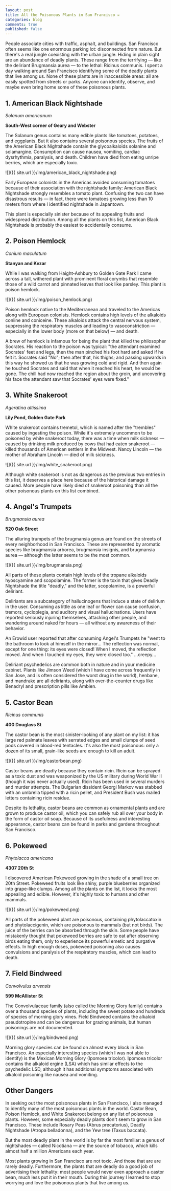 ```yaml
---
layout: post
title: All the Poisonous Plants in San Francisco ☠️
categories: blog
comments: true
published: false
---
```


People associate cities with traffic, asphalt, and buildings. San Francisco often seems like one enormous parking lot: disconnected from nature. But there's a real jungle coexisting with the urban jungle. Hiding in plain sight are an abundance of deadly plants. These range from the terrifying — like the deliriant Brugmansia aurea — to the lethal: Ricinus communis.
I spent a day walking around San Francisco identifying some of the deadly plants that live among us. None of these plants are in inaccessible areas: all are easily spotted from streets or parks. Anyone can identify, observe, and maybe even bring home some of these poisonous plants.

<!--more-->

## 1. American Black Nightshade

_Solanum americanum_

__South-West corner of Geary and Webster__

The Solanum genus contains many edible plants like tomatoes, potatoes, and eggplants. But it also contains several poisonous species. The fruits of the American Black Nightshade contain the glycoalkaloids solanine and solamargine. Consumption can cause nausea, vomiting, cardiac dysrhythmia, paralysis, and death. Children have died from eating unripe berries, which are especially toxic.

![]({{ site.url }}/img/american_black_nightshade.png)

Early European colonists in the Americas avoided consuming tomatoes because of their association with the nightshade family: American Black Nightshade strongly resembles a tomato plant. Confusing the two can have disastrous results — in fact, there were tomatoes growing less than 10 meters from where I identified nightshade in Japantown.

This plant is especially sinister because of its appealing fruits and widespread distribution. Among all the plants on this list, American Black Nightshade is probably the easiest to accidentally consume.


## 2. Poison Hemlock

_Conium maculatum_

__Stanyan and Kezar__

While I was walking from Haight-Ashbury to Golden Gate Park I came across a tall, withered plant with prominent floral corymbs that resemble those of a wild carrot and pinnated leaves that look like parsley. This plant is poison hemlock.

![]({{ site.url }}/img/poison_hemlock.png)

Poison hemlock native to the Mediterranean and traveled to the Americas along with European colonists. Hemlock contains high levels of the alkaloids coniine and coniceine. These alkaloids attack the central nervous system, suppressing the respiratory muscles and leading to vasoconstriction — especially in the lower body (more on that below) — and death.

A brew of hemlock is infamous for being the plant that killed the philosopher Socrates. His reaction to the poison was typical: "the attendant examined Socrates' feet and legs, then the man pinched his foot hard and asked if he felt it. Socrates said "No"; then after that, his thighs; and passing upwards in this way he showed us that he was growing cold and rigid. And then again he touched Socrates and said that when it reached his heart, he would be gone. The chill had now reached the region about the groin, and uncovering his face the attendant saw that Socrates' eyes were fixed."


## 3. White Snakeroot

_Ageratina altissima_

__Lily Pond, Golden Gate Park__

White snakeroot contains tremetol, which is named after the "trembles" caused by ingesting the poison. While it's extremely uncommon to be poisoned by white snakeroot today, there was a time when milk sickness —caused by drinking milk produced by cows that had eaten snakeroot — killed thousands of American settlers in the Midwest. Nancy Lincoln — the mother of Abraham Lincoln — died of milk sickness.

![]({{ site.url }}/img/white_snakeroot.png)

Although white snakeroot is not as dangerous as the previous two entries in this list, it deserves a place here because of the historical damage it caused. More people have likely died of snakeroot poisoning than all the other poisonous plants on this list combined.


## 4. Angel's Trumpets

_Brugmansia aurea_

__520 Oak Street__

The alluring trumpets of the brugmansia genus are found on the streets of every neighborhood in San Francisco. These are represented by aromatic species like brugmansia arborea, brugmansia insignis, and brugmansia aurea — although the latter seems to be the most common.

![]({{ site.url }}/img/brugmansia.png)

All parts of these plants contain high levels of the tropane alkaloids hyoscyamine and scopolamine. The former is the toxin that gives Deadly Nightshade the title "deadly," and the latter, scopolamine, is a powerful deliriant.

Deliriants are a subcategory of hallucinogens that induce a state of delirium in the user. Consuming as little as one leaf or flower can cause confusion, tremors, cycloplegia, and auditory and visual hallucinations. Users have reported seriously injuring themselves, attacking other people, and wandering around naked for hours — all without any awareness of their behavior.

An Erowid user reported that after consuming Angel's Trumpets he "went to the bathroom to look at himself in the mirror… The reflection was normal, except for one thing: its eyes were closed! When I moved, the reflection moved. And when I touched my eyes, they were closed too." ...creepy...

Deliriant psychedelics are common both in nature and in your medicine cabinet. Plants like Jimson Weed (which I have come across frequently in San Jose, and is often considered the worst drug in the world), henbane, and mandrake are all deliriants, along with over-the-counter drugs like Benadryl and prescription pills like Ambien.


## 5. Castor Bean

_Ricinus communis_

__400 Douglass St__

The castor bean is the most sinister-looking of any plant on my list: it has large red palmate leaves with serrated edges and small clumps of seed pods covered in blood-red tentacles. It's also the most poisonous: only a dozen of its small, grain-like seeds are enough to kill an adult.

![]({{ site.url }}/img/castorbean.png)

Castor beans are deadly because they contain ricin. Ricin can be sprayed as a toxic dust and was weaponized by the US military during World War II (though it was never actually used). Ricin has been used in several murders and murder attempts. The Bulgarian dissident Georgi Markov was stabbed with an umbrella tipped with a ricin pellet, and President Bush was mailed letters containing ricin residue.

Despite its lethality, castor beans are common as ornamental plants and are grown to produce castor oil, which you can safely rub all over your body in the form of castor oil soap. Because of its usefulness and interesting appearance, castor beans can be found in parks and gardens throughout San Francisco.


## 6. Pokeweed

_Phytolacca americana_

__4307 20th St__

I discovered American Pokeweed growing in the shade of a small tree on 20th Street. Pokeweed fruits look like shiny, purple blueberries organized into grape-like clumps. Among all the plants on the list, it looks the most appealing and edible. However, it's highly toxic to humans and other mammals.

![]({{ site.url }}/img/pokeweed.png)

All parts of the pokeweed plant are poisonous, containing phytolaccatoxin and phytolaccigenin, which are poisonous to mammals (but not birds). The juice of the berries can be absorbed through the skin. Some people have mistakenly thought that pokeweed berries are safe to eat after observing birds eating them, only to experience its powerful emetic and purgative effects. In high enough doses, pokeweed poisoning also causes convulsions and paralysis of the respiratory muscles, which can lead to death.


## 7. Field Bindweed

_Convolvulus arvensis_

__599 McAllister St__

The Convolvulaceae family (also called the Morning Glory family) contains over a thousand species of plants, including the sweet potato and hundreds of species of morning glory vines. Field Bindweed contains the alkaloid pseudotropine and can be dangerous for grazing animals, but human poisonings are not documented.

![]({{ site.url }}/img/bindweed.png)

Morning glory species can be found on almost every block in San Francisco. An especially interesting species (which I was not able to identify) is the Mexican Morning Glory (Ipomoea tricolor). Ipomoea tricolor contains the alkaloid ergine (LSA) which has similar effects to the psychedelic LSD, although it has additional symptoms associated with alkaloid poisoning like nausea and vomiting.


## Other Dangers

In seeking out the most poisonous plants in San Francisco, I also managed to identify many of the most poisonous plants in the world. Castor Bean, Poison Hemlock, and White Snakeroot belong on any list of poisonous plants. However, some especially deadly plants don't seem to grow in San Francisco. These include Rosary Peas (Abrus precatorius), Deadly Nightshade (Atropa belladonna), and the Yew tree (Taxus baccata).

But the most deadly plant in the world is by far the most familiar: a genus of nightshades — called Nicotiana — are the source of tobacco, which kills almost half a million Americans each year.

Most plants growing in San Francisco are not toxic. And those that are are rarely deadly. Furthermore, the plants that are deadly do a good job of advertising their lethality: most people would never even approach a castor bean, much less put it in their mouth. During this journey I learned to stop worrying and love the poisonous plants that live among us.
